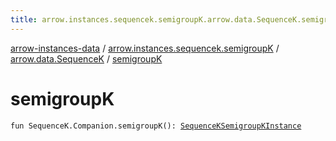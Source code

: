 ```yaml
---
title: arrow.instances.sequencek.semigroupK.arrow.data.SequenceK.semigroupK - arrow-instances-data
---
```


[arrow-instances-data](../../index.html) / [arrow.instances.sequencek.semigroupK](../index.html) / [arrow.data.SequenceK](index.html) / [semigroupK](./semigroup-k.html)

# semigroupK

`fun SequenceK.Companion.semigroupK(): `[`SequenceKSemigroupKInstance`](../../arrow.instances/-sequence-k-semigroup-k-instance/index.html)